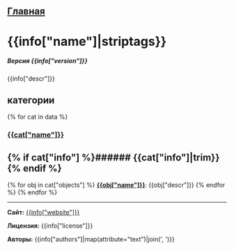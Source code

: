 [Главная](https://ceammc.github.io/pd-help/) 
---

# {{info["name"]|striptags}}

##### Версия {{info["version"]}}

{{info["descr"]}}

## категории

{% for cat in data %}
### [{{cat["name"]}}](category_{{cat["name"]|urlencode}}.html)
{% if cat["info"] %}###### {{cat["info"]|trim}}{% endif %}
---

{% for obj in cat["objects"] %}
[**{{obj["name"]}}**]({{obj["name"]|urlencode}}.html): {{obj["descr"]}} 
{% endfor %}
{% endfor %}

---
**Сайт:** [{{info["website"]}}]({{info["website"]}})

**Лицензия:** {{info["license"]}}

**Авторы:** {{info["authors"]|map(attribute="text")|join(', ')}}
